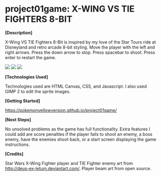 # project01game: X-WING VS TIE FIGHTERS 8-BIT

<b>[Description]</b>

X-Wing VS TIE Fighters 8-Bit is inspired by my love of the Star Tours ride at Disneyland and retro arcade 8-bit styling. Move the player with the left and right arrows. Press the down arrow to stop. Press spacebar to shoot. Press enter to restart the game.

<img src=http://i.imgur.com/1eYHRXv.png>

<img src=http://i.imgur.com/wRBkS0G.png>

<img src=http://i.imgur.com/iMxKgy5.png>

<b>[Technologies Used]</b>

Technologies used are HTML Canvas, CSS, and Javascript. I also used GIMP 2 to edit the sprite images.

<b>[Getting Started]</b>

https://pokemonyellowversion.github.io/project01game/

<b>[Next Steps]</b>

No unsolved problems as the game has full functionality. Extra features I could add are score penalties if the player fails to shoot an enemy, a boss enemy, have the enemies shoot back, or a start screen displaying the game instructions.

<b>[Credits]</b>

Star Wars X-Wing Fighter player and TIE Fighter enemy art from http://deus-ex-letum.deviantart.com/.
Player beam art from open source.
